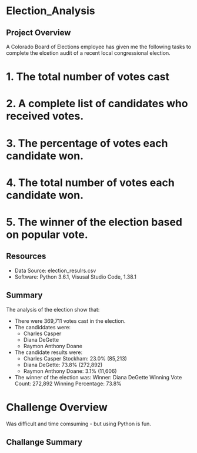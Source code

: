# Election_Analysis

## Project Overview
A Colorado Board of Elections employee has given me the following tasks to complete the elcetion audit of a recent local
congressional election.

# 1. The total number of votes cast
# 2. A complete list of candidates who received votes.
# 3. The percentage of votes each candidate won.
# 4. The total number of votes each candidate won.
# 5. The winner of the election based on popular vote.

## Resources
- Data Source: election_resulrs.csv
- Software: Python 3.6.1, Visusal Studio Code, 1.38.1

## Summary
The analysis of the election show that:
- There were 369,711 votes cast in the election.
- The candiddates were:
    - Charles Casper
    - Diana DeGette
    - Raymon Anthony Doane
- The candidate results were:
    - Charles Casper Stockham: 23.0% (85,213)
    - Diana DeGette: 73.8% (272,892)
    - Raymon Anthony Doane: 3.1% (11,606)
- The winner of the election was:
Winner: Diana DeGette
Winning Vote Count: 272,892
Winning Percentage: 73.8%

# Challenge Overview
Was difficult and time comsuming - but using Python is fun.

## Challange Summary
